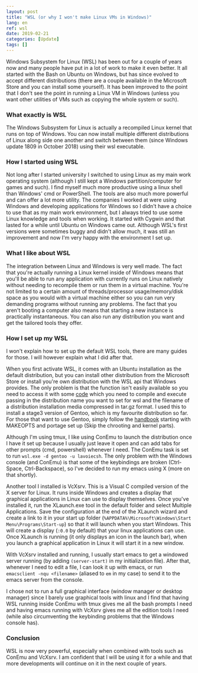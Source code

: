 ```yaml
---
layout: post
title: "WSL (or why I won't make Linux VMs in Windows)"
lang: en
ref: wsl
date: 2019-02-21
categories: [Update]
tags: []
---
```

Windows Subsystem for Linux (WSL) has been out for a couple of years now and many people have put in a lot of work to make it even better. It all started with the Bash on Ubuntu on Windows, but has since evolved to accept different distributions (there are a couple available in the Microsoft Store and you can install some yourself). It has been improved to the point that I don't see the point in running a Linux VM in Windows (unless you want other utilities of VMs such as copying the whole system or such).

### What exactly is WSL
The Windows Subsystem for Linux is actually a recompiled Linux kernel that runs on top of Windows. You can now install multiple different distributions of Linux along side one another and switch between them (since Windows update 1809 in October 2018) using their wsl executable.

### How I started using WSL
Not long after I started university I switched to using Linux as my main work operating system (although I still kept a Windows partition/computer for games and such). I find myself much more productive using a linux shell than Windows' cmd or PowerShell. The tools are also much more powerful and can offer a lot more utility. The companies I worked at were using Windows and developing applications for Windows so I didn't have a choice to use that as my main work environment, but I always tried to use some Linux knowledge and tools when working. It started with Cygwin and that lasted for a while until Ubuntu on Windows came out. Although WSL's first versions were sometimes buggy and didn't allow much, it was still an improvement and now I'm very happy with the environment I set up. 

### What I like about WSL
The integration between Linux and Windows is very well made. The fact that you're actually running a Linux kernel inside of Windows means that you'll be able to run any application with currently runs on Linux natively without needing to recompile them or run them in a virtual machine. You're not limited to a certain amount of threads/processor usage/memory/disk space as you would with a virtual machine either so you can run very demanding programs without running any problems. The fact that you aren't booting a computer also means that starting a new instance is practically instantaneous. You can also run any distribution you want and get the tailored tools they offer.

### How I set up my WSL
I won't explain how to set up the default WSL tools, there are many guides for those. I will however explain what I did after that.

When you first activate WSL, it comes with an Ubuntu installation as the default distribution, but you can install other distribution from the Microsoft Store or install you're own distribution with the WSL api that Windows provides. The only problem is that the function isn't easily available so you need to access it with some [code](https://lavoiecsh.github.com/code/other/WSLInstaller.c) which you need to compile and execute passing in the distribution name you want to set for wsl and the filename of a distribution installation media compressed in tar.gz format. I used this to install a stage3 version of Gentoo, which is my favourite distribution so far. For those that want to use Gentoo, simply follow the [handbook](https://wiki.gentoo.org/wiki/Handbook:AMD64) starting with MAKEOPTS and portage set up (Skip the chrooting and kernel parts).

Although I'm using tmux, I like using ConEmu to launch the distribution once I have it set up because I usually just leave it open and can add tabs for other prompts (cmd, powershell) whenever I need. The ConEmu task is set to run `wsl.exe -d gentoo -u lavoiecsh`. The only problem with the Windows console (and ConEmu) is that some of the keybindings are broken (Ctrl-Space, Ctrl-Backspace), so I've decided to run my emacs using X (more on that shortly).

Another tool I installed is VcXsrv. This is a Visual C compiled version of the X server for Linux. It runs inside Windows and creates a display that graphical applications in Linux can use to display themselves. Once you've installed it, run the XLaunch.exe tool in the default folder and select Multiple Applications. Save the configuration at the end of the XLaunch wizard and create a link to it in your start up folder (`%APPDATA%\Microsoft\Windows\Start Menu\Programs\Start-up`) so that it will launch when you start Windows. This will create a display (`:0.0` by default) that your linux applications can use. Once XLaunch is running (it only displays an icon in the launch bar), when you launch a graphical application in Linux it will start it in a new window.

With VcXsrv installed and running, I usually start emacs to get a windowed server running (by adding `(server-start)` in my initialization file). After that, whenever I need to edit a file, I can look it up with emacs, or run `emacsclient -nqu <filename>` (aliased to `em` in my case) to send it to the emacs server from the console.

I chose not to run a full graphical interface (window manager or desktop manager) since I barely use graphical tools with linux and I find that having WSL running inside ConEmu with tmux gives me all the bash prompts I need and having emacs running with VcXsrv gives me all the edition tools I need (while also circumventing the keybinding problems that the Windows console has). 

### Conclusion
WSL is now very powerful, especially when combined with tools such as ConEmu and VcXsrv. I am confident that I will be using it for a while and that more developments will continue on it in the next couple of years.
